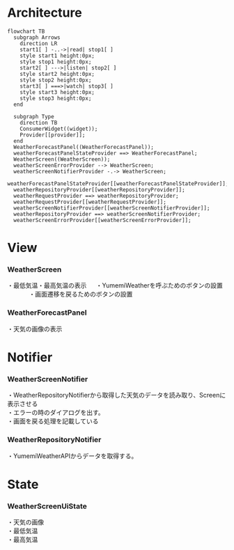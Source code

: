 # Architecture

```mermaid
flowchart TB
  subgraph Arrows
    direction LR
    start1[ ] -..->|read| stop1[ ]
    style start1 height:0px;
    style stop1 height:0px;
    start2[ ] --->|listen| stop2[ ]
    style start2 height:0px;
    style stop2 height:0px; 
    start3[ ] ===>|watch| stop3[ ]
    style start3 height:0px;
    style stop3 height:0px; 
  end

  subgraph Type
    direction TB
    ConsumerWidget((widget));
    Provider[[provider]];
  end
  WeatherForecastPanel((WeatherForecastPanel));
  weatherForecastPanelStateProvider ==> WeatherForecastPanel;
  WeatherScreen((WeatherScreen));
  weatherScreenErrorProvider --> WeatherScreen;
  weatherScreenNotifierProvider -.-> WeatherScreen;
  weatherForecastPanelStateProvider[[weatherForecastPanelStateProvider]];
  weatherRepositoryProvider[[weatherRepositoryProvider]];
  weatherRequestProvider ==> weatherRepositoryProvider;
  weatherRequestProvider[[weatherRequestProvider]];
  weatherScreenNotifierProvider[[weatherScreenNotifierProvider]];
  weatherRepositoryProvider ==> weatherScreenNotifierProvider;
  weatherScreenErrorProvider[[weatherScreenErrorProvider]];

```


# View

### WeatherScreen 
・最低気温・最高気温の表示  　
・YumemiWeatherを呼ぶためのボタンの設置  　   　　
・画面遷移を戻るためのボタンの設置  　　

### WeatherForecastPanel
・天気の画像の表示  


# Notifier

### WeatherScreenNotifier
・WeatherRepositoryNotifierから取得した天気のデータを読み取り、Screenに表示させる  
・エラーの時のダイアログを出す。  
・画面を戻る処理を記載している  

### WeatherRepositoryNotifier
・YumemiWeatherAPIからデータを取得する。

# State

### WeatherScreenUiState
・天気の画像  
・最低気温  
・最高気温  
